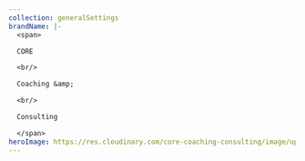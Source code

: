 ```yaml
---
collection: generalSettings
brandName: |-
  <span>

  CORE

  <br/>

  Coaching &amp;

  <br/>

  Consulting

  </span>
heroImage: https://res.cloudinary.com/core-coaching-consulting/image/upload/v1596493058/pexels-pixabay-161154_uftaqi.jpg
---
```

